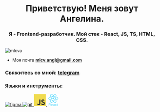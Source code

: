 <h1 align="center">Приветствую! Меня зовут Ангелина.</h1>
<h3 align="center">Я - Frontend-разработчик. Мой стек - React, JS, TS, HTML, CSS.</h3>

<p align="left"> <img src="https://komarev.com/ghpvc/?username=mlcva&label=Profile%20views&color=0e75b6&style=flat" alt="mlcva" /> </p>

- Моя почта **mlcv.angl@gmail.com**

<h3 align="left">Свяжитесь со мной: <a href='https://t.me/mlcv_a_a'>telegram</a></h3>
<p align="left">
</p>

<h3 align="left">Языки и инструменты:</h3>
<p align="left"> <a href="https://www.figma.com/" target="_blank" rel="noreferrer"> <img src="https://www.vectorlogo.zone/logos/figma/figma-icon.svg" alt="figma" width="40" height="40"/> </а> <a href="https://git-scm.com/" target="_blank" rel="noreferrer"> <img src="https://www.vectorlogo.zone/logos/git-scm/git-scm-icon.svg" alt="git" width="40" height="40"/> </а> <a href="https://developer.mozilla.org/en-US/docs/Web/JavaScript" target="_blank" rel="noreferrer"> <img src="https://raw.githubusercontent.com/devicons/devicon/master/icons/javascript/javascript-original.svg" alt="javascript" width="40" height="40"/> </а> <a href="https://reactjs.org/" target="_blank" rel="noreferrer"> <img src="https://raw.githubusercontent.com/devicons/devicon/master/icons/react/react-original-wordmark.svg" alt="react" width="40" height="40"/> </а> </p>
